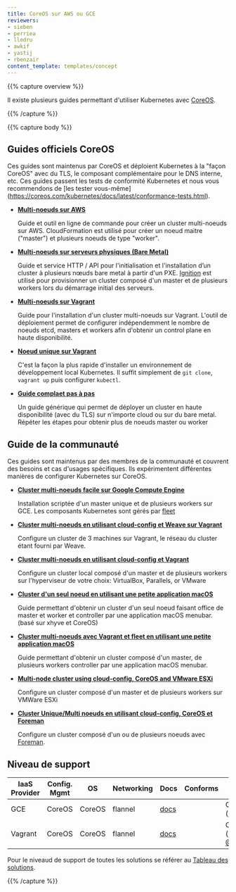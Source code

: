 ```yaml
---
title: CoreOS sur AWS ou GCE
reviewers:
- sieben
- perriea
- lledru
- awkif
- yastij
- rbenzair
content_template: templates/concept
---
```


{{% capture overview %}}

Il existe plusieurs guides permettant d'utiliser Kubernetes avec [CoreOS](https://coreos.com/kubernetes/docs/latest/).

{{% /capture %}}

{{% capture body %}}

## Guides officiels CoreOS

Ces guides sont maintenus par CoreOS et déploient Kubernetes à la "façon CoreOS" avec du TLS, le composant complémentaire pour le DNS interne, etc. Ces guides passent les tests de conformité Kubernetes et nous vous recommendons de [les tester vous-même] (https://coreos.com/kubernetes/docs/latest/conformance-tests.html).


* [**Multi-noeuds sur AWS**](https://coreos.com/kubernetes/docs/latest/kubernetes-on-aws.html)

    Guide et outil en ligne de commande pour créer un cluster multi-noeuds sur AWS.
    CloudFormation est utilisé pour créer un noeud maitre ("master") et plusieurs noeuds de type "worker".

* [**Multi-noeuds sur serveurs physiques (Bare Metal)**](https://coreos.com/kubernetes/docs/latest/kubernetes-on-baremetal.html#automated-provisioning)

    Guide et service HTTP / API pour l'initialisation et l'installation d’un cluster à plusieurs nœuds bare metal à partir d'un PXE.
    [Ignition](https://coreos.com/ignition/docs/latest/) est utilisé pour provisionner un cluster composé d'un master et de plusieurs workers lors du démarrage initial des serveurs.

* [**Multi-noeuds sur Vagrant**](https://coreos.com/kubernetes/docs/latest/kubernetes-on-vagrant.html)

    Guide pour l'installation d'un cluster multi-noeuds sur Vagrant.
    L'outil de déploiement permet de configurer indépendemment le nombre de noeuds etcd, masters et workers afin d'obtenir un control plane en haute disponibilité.

* [**Noeud unique sur Vagrant**](https://coreos.com/kubernetes/docs/latest/kubernetes-on-vagrant-single.html)

    C'est la façon la plus rapide d'installer un environnement de développement local Kubernetes.
    Il suffit simplement de `git clone`, `vagrant up` puis configurer `kubectl`.


* [**Guide complaet pas à pas**](https://coreos.com/kubernetes/docs/latest/getting-started.html)

    Un guide générique qui permet de déployer un cluster en haute disponibilité (avec du TLS) sur n'importe cloud ou sur du bare metal.
    Répéter les étapes pour obtenir plus de noeuds master ou worker

## Guide de la communauté

Ces guides sont maintenus par des membres de la communauté et couvrent des besoins et cas d'usages spécifiques. Ils expérimentent différentes manières de configurer Kubernetes sur CoreOS.

* [**Cluster multi-noeuds facile sur Google Compute Engine**](https://github.com/rimusz/coreos-multi-node-k8s-gce/blob/master/README.md)

    Installation scriptée d'un master unique et de plusieurs workers sur GCE.
    Les composants Kubernetes sont gérés par [fleet](https://github.com/coreos/fleet)

* [**Cluster multi-noeuds en utilisant cloud-config et Weave sur Vagrant**](https://github.com/errordeveloper/weave-demos/blob/master/poseidon/README.md)

    Configure un cluster de 3 machines sur Vagrant, le réseau du cluster étant fourni par Weave.

* [**Cluster multi-noeuds en utilisant cloud-config et Vagrant**](https://github.com/pires/kubernetes-vagrant-coreos-cluster/blob/master/README.md)

    Configure un cluster local composé d'un master et de plusieurs workers sur l'hyperviseur de votre choix: VirtualBox, Parallels, or VMware

* [**Cluster d'un seul noeud en utilisant une petite application macOS**](https://github.com/rimusz/kube-solo-osx/blob/master/README.md)

    Guide permettant d'obtenir un cluster d'un seul noeud faisant office de master et worker et controller par une application macOS menubar.
    (basé sur xhyve et CoreOS)

* [**Cluster multi-noeuds avec Vagrant et fleet en utilisant une petite application macOS**](https://github.com/rimusz/coreos-osx-gui-kubernetes-cluster/blob/master/README.md)

    Guide permettant d'obtenir un cluster composé d'un master, de plusieurs workers controller par une application macOS menubar.

* [**Multi-node cluster using cloud-config, CoreOS and VMware ESXi**](https://github.com/xavierbaude/VMware-coreos-multi-nodes-Kubernetes)

    Configure un cluster composé d'un master et de plusieurs workers sur VMWare ESXi

* [**Cluster Unique/Multi noeuds en utilisant cloud-config, CoreOS et Foreman**](https://github.com/johscheuer/theforeman-coreos-kubernetes)

    Configure un cluster composé d'un ou de plusieurs noeuds avec [Foreman](https://theforeman.org).

## Niveau de support


| IaaS Provider | Config. Mgmt | OS     | Networking | Docs                                        | Conforms | Support Level                                                                                          |
| ------------- | ------------ | ------ | ---------- | ------------------------------------------- | -------- | ------------------------------------------------------------------------------------------------------ |
| GCE           | CoreOS       | CoreOS | flannel    | [docs](/docs/getting-started-guides/coreos) |          | Community ([@pires](https://github.com/pires))                                                         |
| Vagrant       | CoreOS       | CoreOS | flannel    | [docs](/docs/getting-started-guides/coreos) |          | Community ([@pires](https://github.com/pires), [@AntonioMeireles](https://github.com/AntonioMeireles)) |

Pour le niveaud de support de toutes les solutions se référer au [Tableau des solutions](/docs/getting-started-guides/#table-of-solutions).

{{% /capture %}}
